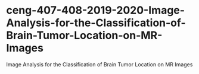 # ceng-407-408-2019-2020-Image-Analysis-for-the-Classification-of-Brain-Tumor-Location-on-MR-Images
Image Analysis for the Classification of Brain Tumor Location on MR Images


